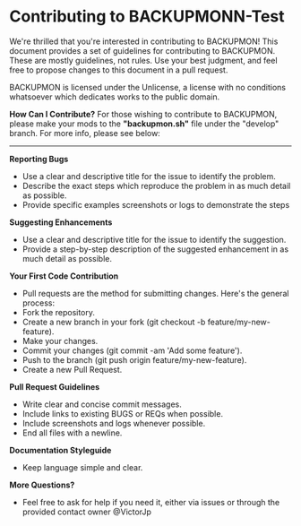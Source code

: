 # Contributing to BACKUPMONN-Test

We're thrilled that you're interested in contributing to BACKUPMON! This document provides a set of guidelines for contributing to BACKUPMON. These are mostly guidelines, not rules. Use your best judgment, and feel free to propose changes to this document in a pull request.

BACKUPMON is licensed under the Unlicense, a license with no conditions whatsoever which dedicates works to the public domain.

****How Can I Contribute?****
For those wishing to contribute to BACKUPMON, please make your mods to the **"backupmon.sh"** file under the "develop" branch. For more info, please see below:

------

**Reporting Bugs**
* Use a clear and descriptive title for the issue to identify the problem.
* Describe the exact steps which reproduce the problem in as much detail as possible.
* Provide specific examples screenshots or logs to demonstrate the steps

**Suggesting Enhancements**
* Use a clear and descriptive title for the issue to identify the suggestion.
* Provide a step-by-step description of the suggested enhancement in as much detail as possible.

**Your First Code Contribution**
* Pull requests are the method for submitting changes. Here's the general process:
* Fork the repository.
* Create a new branch in your fork (git checkout -b feature/my-new-feature).
* Make your changes.
* Commit your changes (git commit -am 'Add some feature').
* Push to the branch (git push origin feature/my-new-feature).
* Create a new Pull Request.

**Pull Request Guidelines**
* Write clear and concise commit messages.
* Include links to existing BUGS or REQs when possible.
* Include screenshots and logs whenever possible.
* End all files with a newline.

**Documentation Styleguide**
* Keep language simple and clear.

**More Questions?**
* Feel free to ask for help if you need it, either via issues or through the provided contact owner @VictorJp
